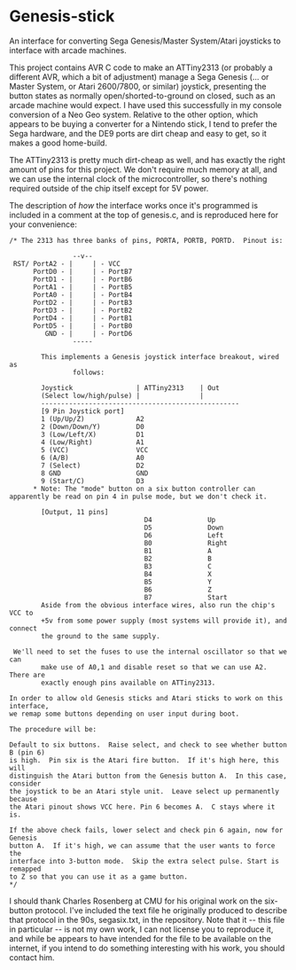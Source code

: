 # Genesis-stick
An interface for converting Sega Genesis/Master System/Atari joysticks to interface with arcade machines.

This project contains AVR C code to make an ATTiny2313 (or probably a different AVR, which a bit of adjustment)
manage a Sega Genesis (... or Master System, or Atari 2600/7800, or similar) joystick, presenting the button 
states as normally open/shorted-to-ground on closed, such as an arcade machine would expect.  I have
used this successfully in my console conversion of a Neo Geo system.  Relative to the other option, which 
appears to be buying a converter for a Nintendo stick, I tend to prefer the Sega hardware, and the DE9 ports 
are dirt cheap and easy to get, so it makes a good home-build.

The ATTiny2313 is pretty much dirt-cheap as well, and has exactly the right amount of pins for this project.
We don't require much memory at all, and we can use the internal clock of the microcontroller, so 
there's nothing required outside of the chip itself except for 5V power.

The description of *how* the interface works once it's programmed is included in a comment at the top of genesis.c,
and is reproduced here for your convenience:

```
/* The 2313 has three banks of pins, PORTA, PORTB, PORTD.  Pinout is:

                --v--
 RST/ PortA2 - |     | - VCC
      PortD0 - |     | - PortB7
      PortD1 - |     | - PortB6
      PortA1 - |     | - PortB5
      PortA0 - |     | - PortB4
      PortD2 - |     | - PortB3
      PortD3 - |     | - PortB2
      PortD4 - |     | - PortB1
      PortD5 - |     | - PortB0
         GND - |     | - PortD6
                -----

        This implements a Genesis joystick interface breakout, wired as 
                follows:

        Joystick                | ATTiny2313    | Out
        (Select low/high/pulse) |               |  
        --------------------------------------------------
        [9 Pin Joystick port]
        1 (Up/Up/Z)             A2
        2 (Down/Down/Y)         D0
        3 (Low/Left/X)          D1
        4 (Low/Right)           A1
        5 (VCC)                 VCC
        6 (A/B)                 A0
        7 (Select)              D2
        8 GND                   GND
        9 (Start/C)             D3
      * Note: The "mode" button on a six button controller can apparently be read on pin 4 in pulse mode, but we don't check it.

        [Output, 11 pins]
                                  D4              Up
                                  D5              Down
                                  D6              Left
                                  B0              Right
                                  B1              A
                                  B2              B
                                  B3              C
                                  B4              X
                                  B5              Y
                                  B6              Z
                                  B7              Start
        Aside from the obvious interface wires, also run the chip's VCC to 
        +5v from some power supply (most systems will provide it), and connect
        the ground to the same supply.                  

 We'll need to set the fuses to use the internal oscillator so that we can
        make use of A0,1 and disable reset so that we can use A2.  There are
        exactly enough pins available on ATTiny2313.

In order to allow old Genesis sticks and Atari sticks to work on this interface,
we remap some buttons depending on user input during boot.

The procedure will be: 

Default to six buttons.  Raise select, and check to see whether button B (pin 6)
is high.  Pin six is the Atari fire button.  If it's high here, this will
distinguish the Atari button from the Genesis button A.  In this case, consider
the joystick to be an Atari style unit.  Leave select up permanently because
the Atari pinout shows VCC here. Pin 6 becomes A.  C stays where it is.

If the above check fails, lower select and check pin 6 again, now for Genesis
button A.  If it's high, we can assume that the user wants to force the
interface into 3-button mode.  Skip the extra select pulse. Start is remapped
to Z so that you can use it as a game button.
*/
```


I should thank Charles Rosenberg at CMU for his original work on the six-button protocol.  I've included the text 
file he originally produced to describe that protocol in the 90s, segasix.txt, in the repository.  Note that it -- this file in particular -- is not my own work, I can not license you to reproduce it, and while be appears to have intended for the file to be available on the internet, if you intend to do something interesting with his work, you should contact him.
